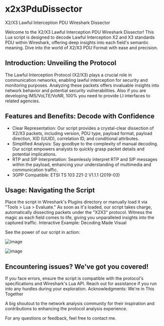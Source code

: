 # x2x3PduDissector
X2/X3 Lawful Interception PDU Wireshark Dissector 

Welcome to the X2/X3 Lawful Interception PDU Wireshark Dissector! This Lua script is designed to decode Lawful Interception X2 and X3 standards PDU within Wireshark, offering deep insights into each field's semantic meaning. Dive into the world of X2/X3 PDU Format with ease and precision.

## Introduction: Unveiling the Protocol

The Lawful Interception Protocol (X2/X3) plays a crucial role in communication networks, enabling lawful interception for security and monitoring purposes. Analyzing these packets offers invaluable insights into network behavior and potential security vulnerabilities. Also if you are developing IMS/VoLTE/VoNR, 100% you need to provide LI interfaces to related agencies.

## Features and Benefits: Decode with Confidence

- Clear Representation: Our script provides a crystal-clear dissection of X2/X3 packets, including version, PDU type, payload format, payload direction, XID (UUID), correlation ID, and conditional attributes.
- Simplified Analysis: Say goodbye to the complexity of manual decoding. Our script empowers analysts to quickly grasp packet details and potential implications.
- RTP and SIP Interpretation: Seamlessly interpret RTP and SIP messages within the payload, enhancing your understanding of multimedia and communication traffic.
- 3GPP Compatible: ETSI TS 103 221-2 V1.1.1 (2019-03)

## Usage: Navigating the Script

Place the script in Wireshark's Plugins directory or manually load it via "Tools > Lua > Evaluate."
As soon as it's loaded, our script takes charge, automatically dissecting packets under the "X2X3" protocol.
Witness the magic as each field comes to life, giving you unparalleled insights into the captured traffic.
Interactive Example: Decoding Made Visual

See the power of our script in action:

![image](https://github.com/hyavari/x2x3PduDissector/assets/10007189/c1533013-2319-48f5-b2a7-3026cb6faf36)


![image](https://github.com/hyavari/x2x3PduDissector/assets/10007189/198d32bd-017e-489e-9c19-0ea0a5585637)


## Encountering issues? We've got you covered!

If you face errors, ensure the script is compatible with the protocol's specifications and Wireshark's Lua API.
Reach out for assistance if you run into any hurdles during your exploration.
Acknowledgments: We're in This Together

A big shoutout to the network analysis community for their inspiration and contributions to enhancing the protocol analysis experience.

For any questions or feedback, feel free to contact me.
